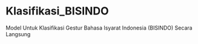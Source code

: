 # Klasifikasi_BISINDO
Model Untuk Klasifikasi Gestur Bahasa Isyarat Indonesia (BISINDO) Secara Langsung
